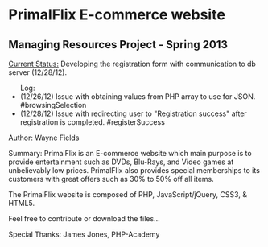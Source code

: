 PrimalFlix E-commerce website
==============================

Managing Resources Project - Spring 2013
----------------------------------------

<u>Current Status:</u> Developing the registration form with communication to db server (12/28/12).

<ul>Log:
<li>(12/26/12) Issue with obtaining values from PHP array to use for JSON. #browsingSelection</li>
<li>(12/28/12) Issue with redirecting user to "Registration success" after registration is completed. #registerSuccess</li>
</ul>

Author: Wayne Fields

Summary: PrimalFlix is an E-commerce website which main purpose is to provide entertainment such as DVDs, Blu-Rays, and Video games at unbelievably low prices.
 PrimalFlix also provides special memberships to its customers with great offers such as 30% to 50% off all items. 

The PrimalFlix website is composed of PHP, JavaScript/jQuery, CSS3, & HTML5.

Feel free to contribute or download the files...

Special Thanks: James Jones, PHP-Academy